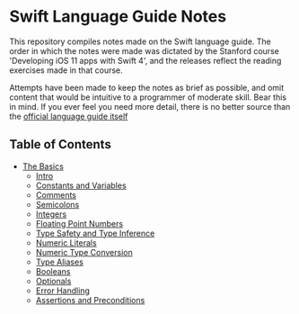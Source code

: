 # Swift Language Guide Notes

This repository compiles notes made on the Swift language guide. The order in which the notes were made was dictated by the Stanford course 'Developing iOS 11 apps with Swift 4', and the releases reflect the reading exercises made in that course.

Attempts have been made to keep the notes as brief as possible, and omit content that would be intuitive to a programmer of moderate skill. Bear this in mind. If you ever feel you need more detail, there is no better source than the [official language guide itself](https://developer.apple.com/library/content/documentation/Swift/Conceptual/Swift_Programming_Language/TheBasics.html#//apple_ref/doc/uid/TP40014097-CH5-ID309)

## Table of Contents

* [The Basics](/1%20-%20The%20Basics)
  * [Intro](/1%20-%20The%20Basics/1.0%20-%20The%20Basics.md)
  * [Constants and Variables](/1%20-%20The%20Basics/1.1%20-%20Constants%20and%20Variables.md)
  * [Comments](/1%20-%20The%20Basics/1.2%20-%20Comments.md)
  * [Semicolons](/1%20-%20The%20Basics/1.3%20-%20Semicolons.md)
  * [Integers](/1%20-%20The%20Basics/1.4%20-%20Integers.md)
  * [Floating Point Numbers](/1%20-%20The%20Basics/1.5%20-%20Floating%20Point%20Numbers.md)
  * [Type Safety and Type Inference](/1%20-%20The%20Basics/1.6%20-%20Type%20Safety%20and%20Type%20Inference.md)
  * [Numeric Literals](/1%20-%20The%20Basics/1.6%20-%20Numeric%20Literals.md)
  * [Numeric Type Conversion](/1%20-%20The%20Basics/1.6%20-%20Numeric%20Type%20Conversion.md)
  * [Type Aliases](/1%20-%20The%20Basics/1.6%20-%20Type%20Aliases.md)
  * [Booleans](/1%20-%20The%20Basics/1.6%20-%20Booleans.md)
  * [Optionals](/1%20-%20The%20Basics/1.6%20-%20Optionals.md)
  * [Error Handling](/1%20-%20The%20Basics/1.6%20-%20Error%20Handling.md)
  * [Assertions and Preconditions](/1%20-%20The%20Basics/1.6%20-%20Assertions%20and%20Preconditions.md)
